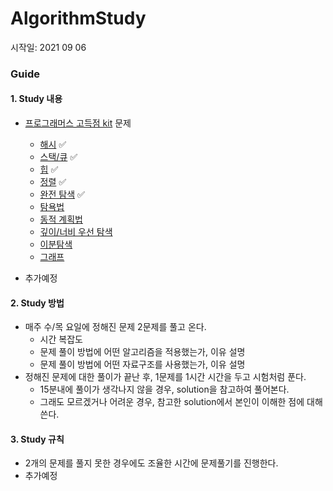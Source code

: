 # AlgorithmStudy

시작일: 2021 09 06

### Guide

#### 1. Study 내용

- [프로그래머스 고득점 kit](https://programmers.co.kr/learn/challenges) 문제
  - [해시](https://programmers.co.kr/learn/courses/30/parts/12077) :white_check_mark:
  - [스택/큐](https://programmers.co.kr/learn/courses/30/parts/12081) :white_check_mark:
  - [힙](https://programmers.co.kr/learn/courses/30/parts/12117) :white_check_mark:
  - [정렬](https://programmers.co.kr/learn/courses/30/parts/12198) :white_check_mark:
  - [완전 탐색](https://programmers.co.kr/learn/courses/30/parts/12230) :white_check_mark:
  - [탐욕법](https://programmers.co.kr/learn/courses/30/parts/12244) 
  - [동적 계획법](https://programmers.co.kr/learn/courses/30/parts/12263) 
  - [깊이/너비 우선 탐색](https://programmers.co.kr/learn/courses/30/parts/12421)
  - [이분탐색](https://programmers.co.kr/learn/courses/30/parts/12486)
  - [그래프](https://programmers.co.kr/learn/courses/30/parts/14393)

- 추가예정

#### 2. Study 방법

- 매주 수/목 요일에 정해진 문제 2문제를 풀고 온다.
  - 시간 복잡도 
  - 문제 풀이 방법에 어떤 알고리즘을 적용했는가, 이유 설명
  - 문제 풀이 방법에 어떤 자료구조를 사용했는가, 이유 설명
- 정해진 문제에 대한 풀이가 끝난 후, 1문제를 1시간 시간을 두고 시험처럼 푼다.
  - 15분내에 풀이가 생각나지 않을 경우, solution을 참고하여 풀어본다.
  - 그래도 모르겠거나 어려운 경우, 참고한 solution에서 본인이 이해한 점에 대해 쓴다.  

#### 3. Study 규칙

- 2개의 문제를 풀지 못한 경우에도 조율한 시간에 문제풀기를 진행한다.
- 추가예정
